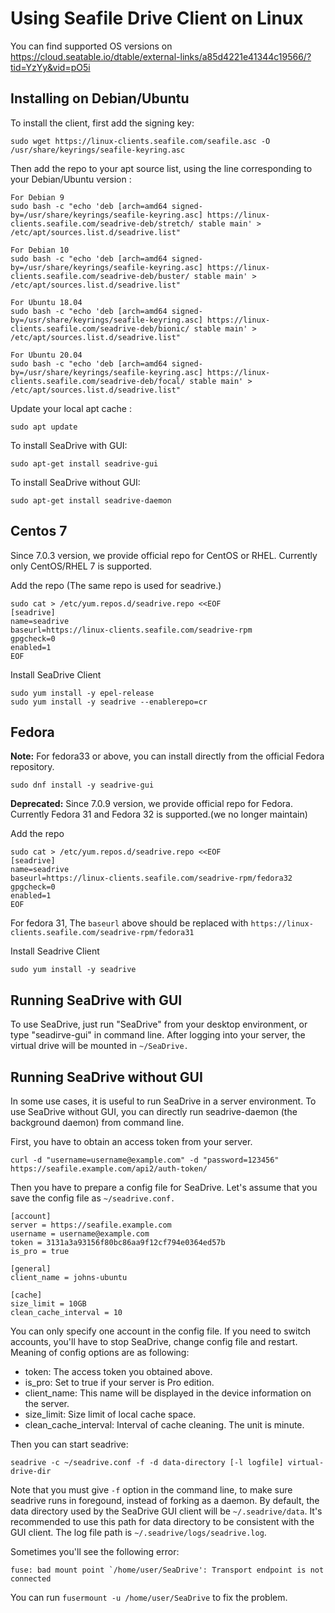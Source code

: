 # Using Seafile Drive Client on Linux

You can find supported OS versions on <https://cloud.seatable.io/dtable/external-links/a85d4221e41344c19566/?tid=YzYy&vid=pO5i>

## Installing on Debian/Ubuntu

To install the client, first add the signing key:

```
sudo wget https://linux-clients.seafile.com/seafile.asc -O /usr/share/keyrings/seafile-keyring.asc

```

Then add the repo to your apt source list, using the line corresponding to your Debian/Ubuntu version :

```
For Debian 9
sudo bash -c "echo 'deb [arch=amd64 signed-by=/usr/share/keyrings/seafile-keyring.asc] https://linux-clients.seafile.com/seadrive-deb/stretch/ stable main' > /etc/apt/sources.list.d/seadrive.list"

```

```
For Debian 10
sudo bash -c "echo 'deb [arch=amd64 signed-by=/usr/share/keyrings/seafile-keyring.asc] https://linux-clients.seafile.com/seadrive-deb/buster/ stable main' > /etc/apt/sources.list.d/seadrive.list"

```

```
For Ubuntu 18.04
sudo bash -c "echo 'deb [arch=amd64 signed-by=/usr/share/keyrings/seafile-keyring.asc] https://linux-clients.seafile.com/seadrive-deb/bionic/ stable main' > /etc/apt/sources.list.d/seadrive.list"

```

```
For Ubuntu 20.04
sudo bash -c "echo 'deb [arch=amd64 signed-by=/usr/share/keyrings/seafile-keyring.asc] https://linux-clients.seafile.com/seadrive-deb/focal/ stable main' > /etc/apt/sources.list.d/seadrive.list"

```

Update your local apt cache :

```
sudo apt update

```

To install SeaDrive with GUI:

```
sudo apt-get install seadrive-gui

```

To install SeaDrive without GUI:

```
sudo apt-get install seadrive-daemon

```

## Centos 7

Since 7.0.3 version, we provide official repo for CentOS or RHEL. Currently only CentOS/RHEL 7 is supported.

Add the repo (The same repo is used for seadrive.)

```
sudo cat > /etc/yum.repos.d/seadrive.repo <<EOF
[seadrive]
name=seadrive
baseurl=https://linux-clients.seafile.com/seadrive-rpm
gpgcheck=0
enabled=1
EOF

```

Install SeaDrive Client

```
sudo yum install -y epel-release
sudo yum install -y seadrive --enablerepo=cr

```

## Fedora

**Note:** For fedora33 or above, you can install directly from the official Fedora repository.

```
sudo dnf install -y seadrive-gui

```

**Deprecated:** Since 7.0.9 version, we provide official repo for Fedora. Currently Fedora 31 and Fedora 32 is supported.(we no longer maintain)

Add the repo

```
sudo cat > /etc/yum.repos.d/seadrive.repo <<EOF
[seadrive]
name=seadrive
baseurl=https://linux-clients.seafile.com/seadrive-rpm/fedora32
gpgcheck=0
enabled=1
EOF

```

For fedora 31, The `baseurl` above should be replaced with `https://linux-clients.seafile.com/seadrive-rpm/fedora31`

Install Seadrive Client

```
sudo yum install -y seadrive

```

## Running SeaDrive with GUI

To use SeaDrive, just run "SeaDrive" from your desktop environment, or type "seadirve-gui" in command line. After logging into your server, the virtual drive will be mounted in `~/SeaDrive.`

## Running SeaDrive without GUI

In some use cases, it is useful to run SeaDrive in a server environment. To use SeaDrive without GUI, you can directly run seadrive-daemon (the background daemon) from command line.

First, you have to obtain an access token from your server.

```
curl -d "username=username@example.com" -d "password=123456" https://seafile.example.com/api2/auth-token/

```

Then you have to prepare a config file for SeaDrive. Let's assume that you save the config file as `~/seadrive.conf.`

```
[account]
server = https://seafile.example.com
username = username@example.com
token = 3131a3a93156f80bc86aa9f12cf794e0364ed57b
is_pro = true

[general]
client_name = johns-ubuntu

[cache]
size_limit = 10GB
clean_cache_interval = 10

```

You can only specify one account in the config file. If you need to switch accounts, you'll have to stop SeaDrive, change config file and restart. Meaning of config options are as following:

* token: The access token you obtained above.
* is_pro: Set to true if your server is Pro edition.
* client_name: This name will be displayed in the device information on the server.
* size_limit: Size limit of local cache space.
* clean_cache_interval: Interval of cache cleaning. The unit is minute.

Then you can start seadrive:

```
seadrive -c ~/seadrive.conf -f -d data-directory [-l logfile] virtual-drive-dir

```

Note that you must give `-f` option in the command line, to make sure seadrive runs in foregound, instead of forking as a daemon. By default, the data directory used by the SeaDrive GUI client will be `~/.seadrive/data`. It's recommended to use this path for data directory to be consistent with the GUI client. The log file path is `~/.seadrive/logs/seadrive.log`.

Sometimes you'll see the following error:

```
fuse: bad mount point `/home/user/SeaDrive': Transport endpoint is not connected

```

You can run `fusermount -u /home/user/SeaDrive` to fix the problem.
